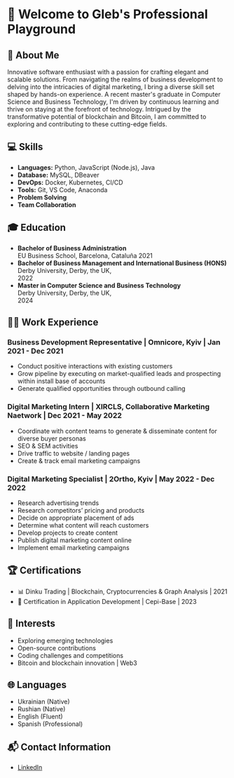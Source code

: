 # 🚀 Welcome to Gleb's Professional Playground 

## 🌟 About Me

Innovative software enthusiast with a passion for crafting elegant and scalable solutions. From navigating the realms of business development to delving into the intricacies of digital marketing, I bring a diverse skill set shaped by hands-on experience. A recent master's graduate in Computer Science and Business Technology, I'm driven by continuous learning and thrive on staying at the forefront of technology. Intrigued by the transformative potential of blockchain and Bitcoin, I am committed to exploring and contributing to these cutting-edge fields.

## 💻 Skills

- **Languages:** Python, JavaScript (Node.js), Java
- **Database:** MySQL, DBeaver
- **DevOps:** Docker, Kubernetes, CI/CD
- **Tools:** Git, VS Code, Anaconda
- **Problem Solving**
- **Team Collaboration**

## 🎓 Education

- **Bachelor of Business Administration**  
EU Business School, Barcelona, Cataluña 
2021 
- **Bachelor of Business Management and International Business (HONS)**  
Derby University, Derby, the UK,  
2022
- **Master in Computer Science and Business Technology**  
Derby University, Derby, the UK,  
2024

## 👨‍💻 Work Experience

### Business Development Representative | Omnicore, Kyiv | Jan 2021 - Dec 2021

- Conduct positive interactions with existing customers
- Grow pipeline by executing on market-qualified leads and prospecting within install base of accounts
- Generate qualified opportunities through outbound calling

### Digital Marketing Intern | XIRCLS, Collaborative Marketing Naetwork | Dec 2021 - May 2022

- Coordinate with content teams to generate & disseminate content for diverse buyer personas
- SEO & SEM activities
- Drive traffic to website / landing pages
- Create & track email marketing campaigns

### Digital Marketing Specialist | 2Ortho, Kyiv | May 2022 - Dec 2022

- Research advertising trends
- Research competitors’ pricing and products
- Decide on appropriate placement of ads
- Determine what content will reach customers
- Develop projects to create content
- Publish digital marketing content online
- Implement email marketing campaigns


## 🏆 Certifications

- 📊 Dinku Trading | Blockchain, Cryptocurrencies & Graph Analysis | 2021
- 📜 Certification in Application Development | Cepi-Base | 2023

## 🚀 Interests

- Exploring emerging technologies
- Open-source contributions
- Coding challenges and competitions
- Bitcoin and blockchain innovation | Web3
  
## 🌐 Languages

- Ukrainian (Native)
- Rushian (Native)
- English (Fluent)
- Spanish (Professional)


## 📬 Contact Information

- [LinkedIn](https://www.linkedin.com/in/gleb-teperev-2f3/)



